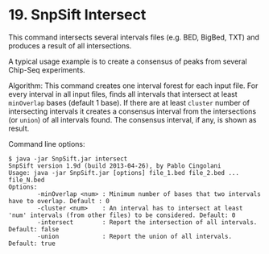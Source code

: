 #  19. SnpSift Intersect

This command intersects several intervals files (e.g. BED, BigBed, TXT) and produces a result of all intersections.

A typical usage example is to create a consensus of peaks from several Chip-Seq experiments.

Algorithm: This command creates one interval forest for each input file.
For every interval in all input files, finds all intervals that intersect at least `minOverlap` bases (default 1 base).
If there are at least `cluster` number of intersecting intervals it creates a consensus interval from the intersections (or `union`) of all intervals found.
The consensus interval, if any, is shown as result.

Command line options:
```
$ java -jar SnpSift.jar intersect
SnpSift version 1.9d (build 2013-04-26), by Pablo Cingolani
Usage: java -jar SnpSift.jar [options] file_1.bed file_2.bed ... file_N.bed
Options:
        -minOverlap <num> : Minimum number of bases that two intervals have to overlap. Default : 0
        -cluster <num>    : An interval has to intersect at least 'num' intervals (from other files) to be considered. Default: 0
        -intersect        : Report the intersection of all intervals. Default: false
        -union            : Report the union of all intervals. Default: true
```